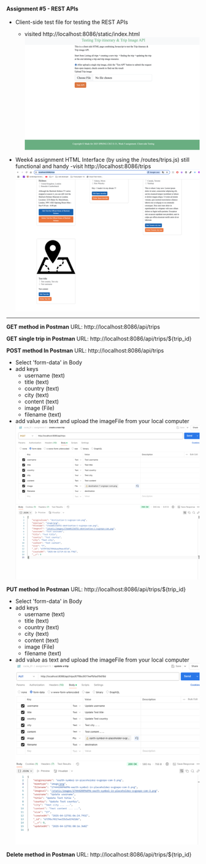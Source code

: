 #### Assignment #5 - REST APIs

- Client-side test file for testing the REST APIs
    - visited http://localhost:8086/static/index.html 
   ![image](./public/images/cilent_side_testing.png)

- Week4 assignment HTML Interface (by using the /routes/trips.js) still functional and handy
    -visit http://localhost:8086/trips 
    ![image](./public/images/browser.png)

---

**GET method in Postman**
URL: http://localhost:8086/api/trips


**GET single trip in Postman**
URL: http://localhost:8086/api/trips/${trip_id}

**POST method In Postman**
URL: http://localhost:8086/api/trips
- Select 'form-data' in Body
- add keys
    - username (text)
    - title (text)
    - country (text)
    - city (text)
    - content (text)
    - image (File)
    - filename (text)
- add value as text and upload the imageFile from your local computer
![image](./public/images/post_method.png)


**PUT method In Postman**
URL: http://localhost:8086/api/trips/${trip_id}
- Select 'form-data' in Body
- add keys
    - username (text)
    - title (text)
    - country (text)
    - city (text)
    - content (text)
    - image (File)
    - filename (text)
- add value as text and upload the imageFile from your local computer
![image](./public/images/put_method.png)

**Delete method in Postman**
URL: http://localhost:8086/api/trips/${trip_id}